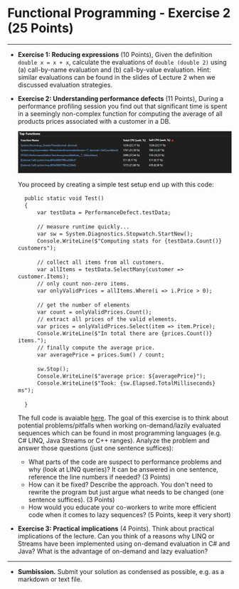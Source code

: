 # Functional Programming - Exercise 2 (25 Points)

---


* **Exercise 1: Reducing expressions** (10 Points), Given the definition `double x = x + x`, calculate the evaluations of `double (double 2)` using (a) call-by-name evaluation and (b) call-by-value evaluation. Hint: similar evaluations can be found in the slides of Lecture 2 when we discussed evaluation strategies.

* **Exercise 2: Understanding performance defects** (11 Points), During a performance profiling session you find out that significant time is spent in a seemingly non-complex function for computing the average of all products prices associated with a customer in a DB. 
  
  ![profile](profile.png)
  
  You proceed by creating a simple test setup end up with this code:


  ```
	public static void Test()
	{
		var testData = PerformanceDefect.testData;

		// measure runtime quickly...
		var sw = System.Diagnostics.Stopwatch.StartNew();
		Console.WriteLine($"Computing stats for {testData.Count()} customers");

		// collect all items from all customers.
		var allItems = testData.SelectMany(customer => customer.Items);
		// only count non-zero items.
		var onlyValidPrices = allItems.Where(i => i.Price > 0);

		// get the number of elements
		var count = onlyValidPrices.Count();
		// extract all prices of the valid elements.
		var prices = onlyValidPrices.Select(item => item.Price);
		Console.WriteLine($"In total there are {prices.Count()} items.");
		// finally compute the average price.
		var averagePrice = prices.Sum() / count;

		sw.Stop();
		Console.WriteLine($"average price: ${averagePrice}");
		Console.WriteLine($"Took: {sw.Elapsed.TotalMilliseconds} ms");

	}
  ```

  The full code is avaiable [here](https://pastebin.com/b4gyJ5QK). The goal of this exercise is to think about potential problems/pitfalls when working on-demand/lazily evaluated sequences which can be found in most programming languages (e.g. C# LINQ, Java Streams or C++ ranges). Analyze the problem and answer those questions (just one sentence suffices):
	* What parts of the code are suspect to performance problems and why (look at LINQ queries)? It can be answered in one sentence, reference the line numbers if needed? (3 Points)
	* How can it be fixed? Describe the approach. You don't need to rewrite the program but just argue what needs to be changed (one sentence suffices). (3 Points)
	* How would you educate your co-workers to write more efficient code when it comes to lazy sequences? (5 Points, keep it very short)



* **Exercise 3: Practical implications** (4 Points). Think about practical implications of the lecture. Can you think of a reasons why LINQ or Streams have been implemented using on-demand evaluation in C# and Java? What is the advantage of on-demand and lazy evaluation? 

---

* **Sumbission.** Submit your solution as condensed as possible, e.g. as a markdown or text file.
